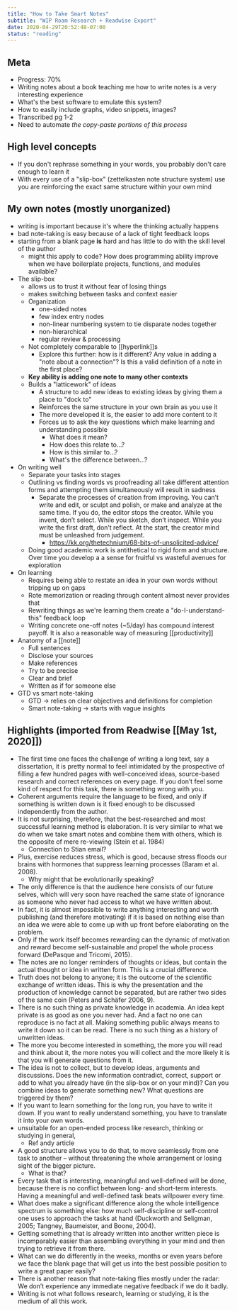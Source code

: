 ```yaml
---
title: "How to Take Smart Notes"
subtitle: "WIP Roam Research + Readwise Export"
date: 2020-04-29T20:52:48-07:00
status: "reading"
---
```



## Meta
- Progress: 70%
- Writing notes about a book teaching me how to write notes is a very interesting experience
- What's the best software to emulate this system? 
- How to easily include graphs, video snippets, images?
- Transcribed pg 1-2
- Need to automate *the copy-paste portions of this process*

## High level concepts
-  If you don't rephrase something in your words, you probably don't care enough to learn it
- With every use of a "slip-box" (zettelkasten note structure system) use you are reinforcing the exact same structure within your own mind


## My own notes (mostly unorganized)
- writing is important because it's where the thinking actually happens
- bad note-taking is easy because of a lack of tight feedback loops
- starting from a blank page **is** hard and has little to do with the skill level of the author
    - might this apply to code? How does programming ability improve when we have boilerplate projects, functions, and modules available? 
- The slip-box
    - allows us to trust it without fear of losing things
    - makes switching between tasks and context easier
    - Organization
        - one-sided notes
        - few index entry nodes
        - non-linear numbering system to tie disparate nodes together
        - non-hierarchical 
        - regular review & processing
    - Not completely comparable to [[hyperlink]]s
        - Explore this further: how is it different? Any value in adding a "note about a connection"? Is this a valid definition of a note in the first place?
    - **Key ability is adding one note to many other contexts**
    - Builds a "latticework" of ideas
        - A structure to add new ideas to existing ideas by giving them a place to "dock to"
        - Reinforces the same structure in your own brain as you use it
        - The more developed it is, the easier to add more content to it
        - Forces us to ask the key questions which make learning and understanding possible
            - What does it mean?
            - How does this relate to...?
            - How is this similar to...?
            - What's the difference between...?
- On writing well
    - Separate your tasks into stages
    - Outlining vs finding words vs proofreading all take different attention forms and attempting them simultaneously will result in sadness
        - Separate the processes of creation from improving. You can’t write and edit, or sculpt and polish, or make and analyze at the same time. If you do, the editor stops the creator. While you invent, don’t select. While  you sketch, don’t inspect. While you write the first draft, don’t reflect. At the start, the creator mind must be unleashed from judgement.  
            - https://kk.org/thetechnium/68-bits-of-unsolicited-advice/
    - Doing good academic work is antithetical to rigid form and structure. Over time you develop a a sense for fruitful vs wasteful avenues for exploration
- On learning 
    - Requires being able to restate an idea in your own words without tripping up on gaps
    - Rote memorization or reading through content almost never provides that
    - Rewriting things as we're learning them create a "do-I-understand-this" feedback loop
    - Writing concrete one-off notes (~5/day) has compound interest payoff. It is also a reasonable way of measuring [[productivity]]
- Anatomy of a [[note]]
    - Full sentences
    - Disclose your sources
    - Make references
    - Try to be precise 
    - Clear and brief
    - Written as if for someone else
- GTD vs smart note-taking
    - GTD -> relies on clear objectives and definitions for completion
    - Smart note-taking -> starts with vague insights 

## Highlights (imported from Readwise [[May 1st, 2020]])
- The first time one faces the challenge of writing a long text, say a dissertation, it is pretty normal to feel intimidated by the prospective of filling a few hundred pages with well-conceived ideas, source-based research and correct references on every page. If you don’t feel some kind of respect for this task, there is something wrong with you.
- Coherent arguments require the language to be fixed, and only if something is written down is it fixed enough to be discussed independently from the author.
- It is not surprising, therefore, that the best-researched and most successful learning method is elaboration. It is very similar to what we do when we take smart notes and combine them with others, which is the opposite of mere re-viewing (Stein et al. 1984)
    - Connection to Stian email?
- Plus, exercise reduces stress, which is good, because stress floods our brains with hormones that suppress learning processes (Baram et al. 2008).
    - Why might that be evolutionarily speaking?
- The only difference is that the audience here consists of our future selves, which will very soon have reached the same state of ignorance as someone who never had access to what we have written about.
- In fact, it is almost impossible to write anything interesting and worth publishing (and therefore motivating) if it is based on nothing else than an idea we were able to come up with up front before elaborating on the problem.
- Only if the work itself becomes rewarding can the dynamic of motivation and reward become self-sustainable and propel the whole process forward (DePasque and Tricomi, 2015).
- The notes are no longer reminders of thoughts or ideas, but contain the actual thought or idea in written form. This is a crucial difference.
- Truth does not belong to anyone; it is the outcome of the scientific exchange of written ideas. This is why the presentation and the production of knowledge cannot be separated, but are rather two sides of the same coin (Peters and Schäfer 2006, 9).
- There is no such thing as private knowledge in academia. An idea kept private is as good as one you never had. And a fact no one can reproduce is no fact at all. Making something public always means to write it down so it can be read. There is no such thing as a history of unwritten ideas.
- The more you become interested in something, the more you will read and think about it, the more notes you will collect and the more likely it is that you will generate questions from it.
- The idea is not to collect, but to develop ideas, arguments and discussions. Does the new information contradict, correct, support or add to what you already have (in the slip-box or on your mind)? Can you combine ideas to generate something new? What questions are triggered by them?
- If you want to learn something for the long run, you have to write it down. If you want to really understand something, you have to translate it into your own words.
- unsuitable for an open-ended process like research, thinking or studying in general,
    - Ref andy article
- A good structure allows you to do that, to move seamlessly from one task to another – without threatening the whole arrangement or losing sight of the bigger picture.
    - What is that?
- Every task that is interesting, meaningful and well-defined will be done, because there is no conflict between long- and short-term interests. Having a meaningful and well-defined task beats willpower every time.
- What does make a significant difference along the whole intelligence spectrum is something else: how much self-discipline or self-control one uses to approach the tasks at hand (Duckworth and Seligman, 2005; Tangney, Baumeister, and Boone, 2004).
- Getting something that is already written into another written piece is incomparably easier than assembling everything in your mind and then trying to retrieve it from there.
- What can we do differently in the weeks, months or even years before we face the blank page that will get us into the best possible position to write a great paper easily?
- There is another reason that note-taking flies mostly under the radar: We don’t experience any immediate negative feedback if we do it badly.
- Writing is not what follows research, learning or studying, it is the medium of all this work.
